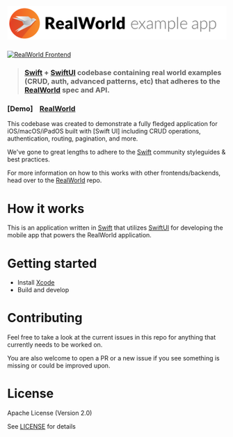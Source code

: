 # ![RealWorld Example App](logo.png)

[![RealWorld Frontend](https://img.shields.io/badge/realworld-frontend-%23783578.svg)](http://realworld.io)

> ### [Swift] + [SwiftUI] codebase containing real world examples (CRUD, auth, advanced patterns, etc) that adheres to the [RealWorld] spec and API.


### [Demo]&nbsp;&nbsp;&nbsp;&nbsp;[RealWorld]


This codebase was created to demonstrate a fully fledged application for iOS/macOS/iPadOS built with [Swift UI] including CRUD operations, authentication, routing, pagination, and more.

We've gone to great lengths to adhere to the [Swift] community styleguides & best practices.

For more information on how to this works with other frontends/backends, head over to the [RealWorld] repo.


# How it works

This is an application written in [Swift] that utilizes [SwiftUI] for developing the mobile app that powers the RealWorld application.

# Getting started

* Install [Xcode]
* Build and develop

# Contributing

Feel free to take a look at the current issues in this repo for anything that currently needs to be worked on.

You are also welcome to open a PR or a new issue if you see something is missing or could be improved upon.

# License

Apache License (Version 2.0)

See [LICENSE] for details

[LICENSE]: ./LICENSE
[RealWorld]: https://github.com/gothinkster/realworld
[Swift]: https://github.com/apple/swift/
[SwiftUI]: https://developer.apple.com/xcode/swiftui/
[Xcode]: https://developer.apple.com/xcode/
